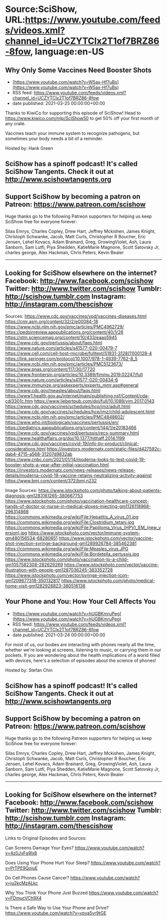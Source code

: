 # Source:SciShow, URL:https://www.youtube.com/feeds/videos.xml?channel_id=UCZYTClx2T1of7BRZ86-8fow, language:en-US

## Why Only Some Vaccines Need Booster Shots
 - [https://www.youtube.com/watch?v=W5ax-Hf7uBs](https://www.youtube.com/watch?v=W5ax-Hf7uBs)
 - RSS feed: https://www.youtube.com/feeds/videos.xml?channel_id=UCZYTClx2T1of7BRZ86-8fow
 - date published: 2021-03-25 00:00:00+00:00

Thanks to KiwiCo for supporting this episode of SciShow! Head to https://www.kiwico.com/mlp/SciShow50 to get 50% off your first month of any crate. 

Vaccines teach your immune system to recognize pathogens, but sometimes your body needs a bit of a reminder.

Hosted by: Hank Green

SciShow has a spinoff podcast! It's called SciShow Tangents. Check it out at http://www.scishowtangents.org
----------
Support SciShow by becoming a patron on Patreon: https://www.patreon.com/scishow
----------
Huge thanks go to the following Patreon supporters for helping us keep SciShow free for everyone forever:

Silas Emrys, Charles Copley, Drew Hart, Jeffrey Mckishen, James Knight, Christoph Schwanke, Jacob, Matt Curls, Christopher R Boucher, Eric Jensen, Lehel Kovacs, Adam Brainard, Greg, GrowingViolet, Ash, Laura Sanborn, Sam Lutfi, Piya Shedden, KatieMarie Magnone, Scott Satovsky Jr, charles george, Alex Hackman, Chris Peters, Kevin Bealer

----------
Looking for SciShow elsewhere on the internet?
Facebook: http://www.facebook.com/scishow
Twitter: http://www.twitter.com/scishow
Tumblr: http://scishow.tumblr.com
Instagram: http://instagram.com/thescishow
----------
Sources:
https://www.cdc.gov/vaccines/vpd/vaccines-diseases.html   
https://cmr.asm.org/content/32/2/e00084-18   
https://www.ncbi.nlm.nih.gov/pmc/articles/PMC4962729/ 
https://pedsinreview.aappublications.org/content/40/1/26 
https://stm.sciencemag.org/content/10/433/eaao5945 
https://www.cdc.gov/pertussis/about/faqs.html 
https://www.nature.com/articles/s41577-020-00479-7 
https://www.cell.com/cell-host-microbe/fulltext/S1931-3128(11)00128-4 
https://link.springer.com/protocol/10.1007/978-1-4939-7762-8_5 
https://www.ncbi.nlm.nih.gov/pmc/articles/PMC5123673/ 
https://www.pnas.org/content/117/30/17720 
https://www.frontiersin.org/articles/10.3389/fimmu.2019.02247/full 
https://www.nature.com/articles/s41577-020-00434-6 
https://www.immunize.org/askexperts/experts_mmr.asp#general 
https://www.cdc.gov/measles/about/faqs.html 
https://www1.health.gov.au/internet/main/publishing.nsf/Content/cda-cdi3301c.htm 
https://www.liebertpub.com/doi/full/10.1089/vim.2017.0143
https://www.cdc.gov/vaccines/schedules/hcp/imz/adult.html
https://www.cdc.gov/vaccines/schedules/hcp/imz/child-adolescent.html  
https://www.ncbi.nlm.nih.gov/pmc/articles/PMC4848602/ 
https://www.who.int/biologicals/vaccines/pertussis/en/ 
https://pediatrics.aappublications.org/content/144/1/e20183466 
https://www.cdc.gov/vaccines/vpd/pertussis/recs-summary.html 
https://www.healthaffairs.org/doi/10.1377/hlthaff.2014.1199    
https://www.cdc.gov/vaccines/covid-19/info-by-product/clinical-considerations.html 
https://investors.modernatx.com/static-files/d427592c-dab4-4715-a568-31207d9832ab 
https://www.cnbc.com/2021/01/14/moderna-looks-to-test-covid-19-booster-shots-a-year-after-initial-vaccination.html 
https://investors.modernatx.com/news-releases/news-release-details/moderna-covid-19-vaccine-retains-neutralizing-activity-against 
https://www.bmj.com/content/372/bmj.n232 

Image Sources:
https://www.istockphoto.com/photo/talking-about-patients-diagnosis-gm1283161265-380667753
https://www.istockphoto.com/photo/vaccination-healthcare-concept-hands-of-doctor-or-nurse-in-medical-gloves-injecting-gm1126118968-296314868
https://commons.wikimedia.org/wiki/File:Hepatitis_A_virus_01.jpg
https://commons.wikimedia.org/wiki/File:Clostridium_tetani.jpg
https://commons.wikimedia.org/wiki/File:Papilloma_Virus_(HPV)_EM_(new_version).jpg
https://www.istockphoto.com/vector/immune-system-gm480156534-68280651
https://www.istockphoto.com/vector/vaccine-shot-injection-syringe-background-gm1289926784-385462381
https://commons.wikimedia.org/wiki/File:Measles_virus.JPG
https://commons.wikimedia.org/wiki/File:Bordetella_pertussis.jpg
https://www.istockphoto.com/photo/vaccination-to-a-child-gm1057582308-282629269
https://www.istockphoto.com/vector/vaccine-illustration-with-people-gm1287036245-383352728
https://www.istockphoto.com/vector/syringe-injection-icon-gm1209677318-350132817
https://www.istockphoto.com/photo/medical-home-visit-gm1282928823-380516138

## Your Phone and You: How Your Cell Affects You
 - [https://www.youtube.com/watch?v=hUGBKmruPeg](https://www.youtube.com/watch?v=hUGBKmruPeg)
 - RSS feed: https://www.youtube.com/feeds/videos.xml?channel_id=UCZYTClx2T1of7BRZ86-8fow
 - date published: 2021-03-24 00:00:00+00:00

For most of us, our bodies are interacting with phones nearly all the time, whether we're looking at screens, listening to music, or carrying them in our pockets. If you are wondering about the health implications of a world filled with devices, here's a selection of episodes about the science of phones!

Hosted by: Stefan Chin

SciShow has a spinoff podcast! It's called SciShow Tangents. Check it out at http://www.scishowtangents.org
----------
Support SciShow by becoming a patron on Patreon: https://www.patreon.com/scishow
----------
Huge thanks go to the following Patreon supporters for helping us keep SciShow free for everyone forever:

Silas Emrys, Charles Copley, Drew Hart, Jeffrey Mckishen, James Knight, Christoph Schwanke, Jacob, Matt Curls, Christopher R Boucher, Eric Jensen, Lehel Kovacs, Adam Brainard, Greg, GrowingViolet, Ash, Laura Sanborn, Sam Lutfi, Piya Shedden, KatieMarie Magnone, Scott Satovsky Jr, charles george, Alex Hackman, Chris Peters, Kevin Bealer

----------
Looking for SciShow elsewhere on the internet?
Facebook: http://www.facebook.com/scishow
Twitter: http://www.twitter.com/scishow
Tumblr: http://scishow.tumblr.com
Instagram: http://instagram.com/thescishow
----------
Links to Original Episodes and Sources:

Can Screens Damage Your Eyes?
https://www.youtube.com/watch?v=4z0JvFa9lx8

Does Using Your Phone Hurt Your Sleep?
https://www.youtube.com/watch?v=PrTPE9QojuE

Do Cell Phones Cause Cancer?
https://www.youtube.com/watch?v=ju2kcMzALkc

Why You Think Your Phone Just Buzzed
https://www.youtube.com/watch?v=FDmucVCh9X4

Is There a Safe Way to Use Your Phone and Drive?
https://www.youtube.com/watch?v=vpva5vr9tGE

